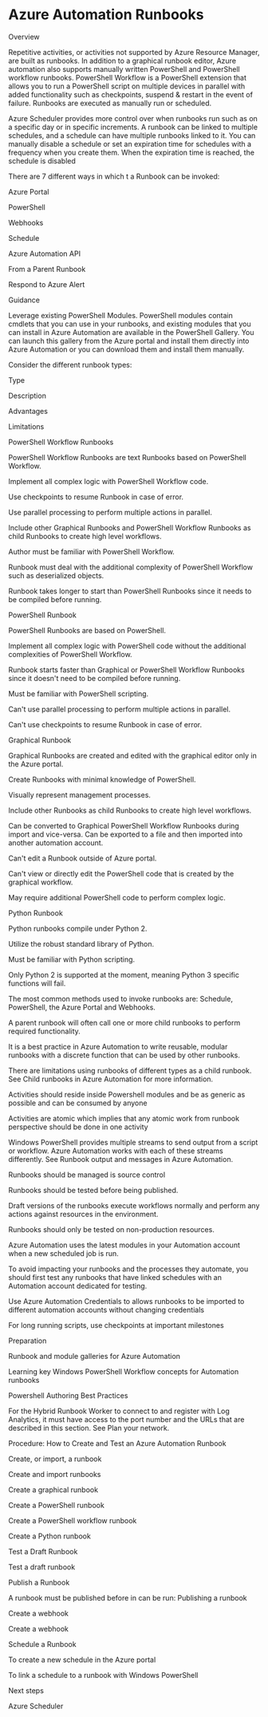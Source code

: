 # Azure Automation Runbooks


Overview 


 


Repetitive activities, or activities not supported by Azure Resource Manager,  are built as runbooks.  In addition to a graphical runbook editor, Azure automation also supports manually written PowerShell and PowerShell workflow runbooks. PowerShell Workflow is a PowerShell extension that allows you to run a PowerShell script on multiple devices in parallel with added functionality such as checkpoints, suspend & restart in the event of failure.  Runbooks are executed as  manually run or scheduled. 


 


Azure Scheduler provides more control over when runbooks run such as on a specific day or in  specific increments. A runbook can be linked to multiple schedules, and a schedule can have multiple runbooks linked to it. You can manually disable a schedule or set an expiration time for schedules with a frequency when you create them. When the expiration time is reached, the schedule is disabled 


 


There are 7 different ways in which t a Runbook can be invoked: 


 







Azure Portal 
 


PowerShell 
 


Webhooks 
 


Schedule 
 



Azure Automation API 
 


From a Parent Runbook 
 


Respond to Azure Alert 
 


 
 


 


 


 


Guidance 


 


Leverage existing PowerShell Modules. PowerShell modules contain cmdlets that you can use in your runbooks, and existing modules that you can install in Azure Automation are available in the PowerShell Gallery. You can launch this gallery from the Azure portal and install them directly into Azure Automation or you can download them and install them manually.  


 


Consider the different runbook types: 


 







Type 
 


Description 
 


Advantages 
 


Limitations 
 



PowerShell Workflow Runbooks 
 


PowerShell Workflow Runbooks are text Runbooks based on PowerShell Workflow.  


 


 
 


Implement all complex logic with PowerShell Workflow code. 


 


Use checkpoints to resume Runbook in case of error. 


 


Use parallel processing to perform multiple actions in parallel. 


 


Include other Graphical Runbooks and PowerShell Workflow Runbooks as child Runbooks to create high level workflows. 
 


Author must be familiar with PowerShell Workflow. 


 


Runbook must deal with the additional complexity of PowerShell Workflow such as deserialized objects. 


 


Runbook takes longer to start than PowerShell Runbooks since it needs to be compiled before running. 
 



PowerShell Runbook 
 


PowerShell Runbooks are based on PowerShell.  


 
 


Implement all complex logic with PowerShell code without the additional complexities of PowerShell Workflow.  


 


Runbook starts faster than Graphical or PowerShell Workflow Runbooks since it doesn't need to be compiled before running. 
 


Must be familiar with PowerShell scripting. 


 


Can't use parallel processing to perform multiple actions in parallel. 


Can't use checkpoints to resume Runbook in case of error. 
 



Graphical Runbook 
 


Graphical Runbooks are created and edited with the graphical editor only in the Azure portal. 


 
 


Create Runbooks with minimal knowledge of PowerShell. 


 


Visually represent management processes. 


Include other Runbooks as child Runbooks to create high level workflows. 


 


Can be converted to Graphical PowerShell Workflow Runbooks during import and vice-versa. Can be exported to a file and then imported into another automation account. 
 


Can't edit a Runbook outside of Azure portal. 


 


Can't view or directly edit the PowerShell code that is created by the graphical workflow.  


 


May require additional PowerShell code to perform complex logic. 
 



Python Runbook 
 


Python runbooks compile under Python 2. 


 


 


 
 


Utilize the robust standard library of Python. 


 
 


Must be familiar with Python scripting. 


 


Only Python 2 is supported at the moment, meaning Python 3 specific functions will fail. 
 


 

The most common methods used to invoke runbooks are:  Schedule, PowerShell, the Azure Portal and Webhooks. 


A parent runbook will often call one or more child runbooks to perform required functionality.  

It is a best practice in Azure Automation to write reusable, modular runbooks with a discrete function that can be used by other runbooks. 


There are limitations using runbooks of different types as a child runbook. See Child runbooks in Azure Automation for more information. 




 

Activities should reside inside Powershell modules and be as generic as possible and can be consumed by anyone  


Activities are atomic which implies that any atomic work from runbook perspective should be done in one activity  


Windows PowerShell provides multiple streams to send output from a script or workflow. Azure Automation works with each of these streams differently. See Runbook output and messages in Azure Automation. 


Runbooks should be managed is source control 


Runbooks should be tested before being published.  

Draft versions of  the runbooks execute workflows normally and perform any actions against resources in the environment. 


Runbooks should only be tested on non-production resources. 


Azure Automation uses the latest modules in your Automation account when a new scheduled job is run.  


To avoid impacting your runbooks and the processes they automate, you should first test any runbooks that have linked schedules with an Automation account dedicated for testing.  



Use Azure Automation Credentials to allows runbooks to be imported to different automation accounts without changing credentials 


For long running scripts, use checkpoints at important milestones 



 


 


 


Preparation 


  

Runbook and module galleries for Azure Automation 


Learning key Windows PowerShell Workflow concepts for Automation runbooks 


Powershell Authoring Best Practices 



 


For the Hybrid Runbook Worker to connect to and register with Log Analytics, it must have access to the port number and the URLs that are described in this section. See Plan your network. 


 


 


 


Procedure:  How to Create and Test an Azure Automation Runbook 


 

Create, or import, a runbook 

Create and import runbooks  


Create a graphical runbook  


Create a PowerShell runbook  


Create a PowerShell workflow runbook  


Create a Python runbook 



 


Test a Draft Runbook 

Test a draft runbook 



 


Publish a Runbook 

A runbook must be published before in can be run: Publishing a runbook 



 


Create a webhook 

Create a webhook 



 


Schedule a Runbook 

To create a new schedule in the Azure portal 


To link a schedule to a runbook with Windows PowerShell 




 


 


Next steps 

Azure Scheduler 



 
